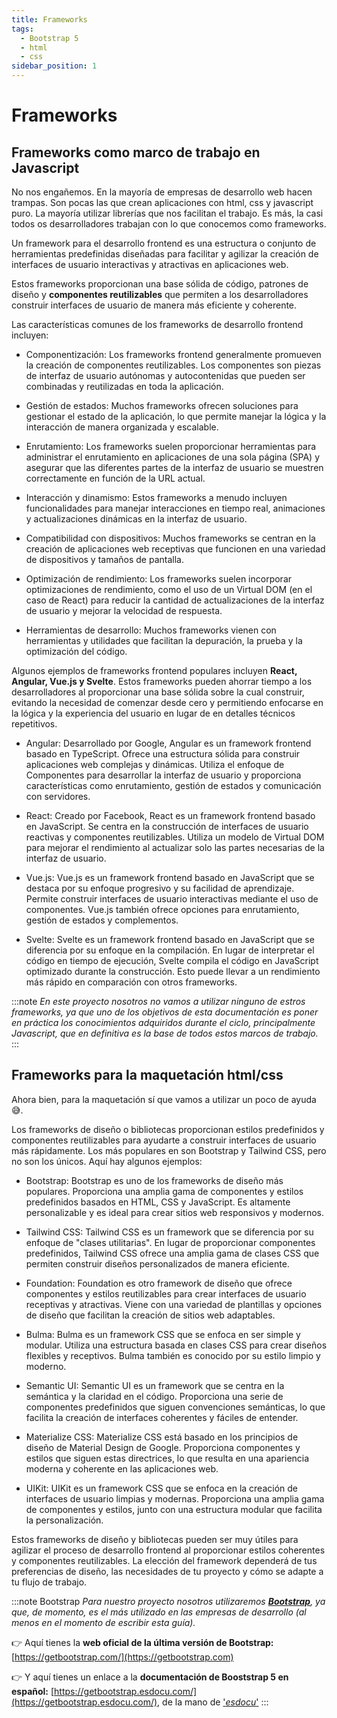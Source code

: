 ```yaml
---
title: Frameworks
tags:
  - Bootstrap 5
  - html
  - css
sidebar_position: 1
---
```


# Frameworks

## Frameworks como marco de trabajo en Javascript
No nos engañemos. En la mayoría de empresas de desarrollo web hacen trampas. Son pocas las que crean aplicaciones con html, css y javascript puro. La mayoría utilizar librerías que nos facilitan el trabajo. Es más, la casi todos os desarrolladores trabajan con lo que conocemos como frameworks.

Un framework para el desarrollo frontend es una estructura o conjunto de herramientas predefinidas diseñadas para facilitar y agilizar la creación de interfaces de usuario interactivas y atractivas en aplicaciones web. 

Estos frameworks proporcionan una base sólida de código, patrones de diseño y **componentes reutilizables** que permiten a los desarrolladores construir interfaces de usuario de manera más eficiente y coherente.

Las características comunes de los frameworks de desarrollo frontend incluyen:

- Componentización: Los frameworks frontend generalmente promueven la creación de componentes reutilizables. Los componentes son piezas de interfaz de usuario autónomas y autocontenidas que pueden ser combinadas y reutilizadas en toda la aplicación.

- Gestión de estados: Muchos frameworks ofrecen soluciones para gestionar el estado de la aplicación, lo que permite manejar la lógica y la interacción de manera organizada y escalable.

- Enrutamiento: Los frameworks suelen proporcionar herramientas para administrar el enrutamiento en aplicaciones de una sola página (SPA) y asegurar que las diferentes partes de la interfaz de usuario se muestren correctamente en función de la URL actual.

- Interacción y dinamismo: Estos frameworks a menudo incluyen funcionalidades para manejar interacciones en tiempo real, animaciones y actualizaciones dinámicas en la interfaz de usuario.

- Compatibilidad con dispositivos: Muchos frameworks se centran en la creación de aplicaciones web receptivas que funcionen en una variedad de dispositivos y tamaños de pantalla.

- Optimización de rendimiento: Los frameworks suelen incorporar optimizaciones de rendimiento, como el uso de un Virtual DOM (en el caso de React) para reducir la cantidad de actualizaciones de la interfaz de usuario y mejorar la velocidad de respuesta.

- Herramientas de desarrollo: Muchos frameworks vienen con herramientas y utilidades que facilitan la depuración, la prueba y la optimización del código.

Algunos ejemplos de frameworks frontend populares incluyen **React, Angular, Vue.js y Svelte**. Estos frameworks pueden ahorrar tiempo a los desarrolladores al proporcionar una base sólida sobre la cual construir, evitando la necesidad de comenzar desde cero y permitiendo enfocarse en la lógica y la experiencia del usuario en lugar de en detalles técnicos repetitivos.

- Angular:
Desarrollado por Google, Angular es un framework frontend basado en TypeScript. Ofrece una estructura sólida para construir aplicaciones web complejas y dinámicas. Utiliza el enfoque de Componentes para desarrollar la interfaz de usuario y proporciona características como enrutamiento, gestión de estados y comunicación con servidores.

- React:
Creado por Facebook, React es un framework frontend basado en JavaScript. Se centra en la construcción de interfaces de usuario reactivas y componentes reutilizables. Utiliza un modelo de Virtual DOM para mejorar el rendimiento al actualizar solo las partes necesarias de la interfaz de usuario.

- Vue.js:
Vue.js es un framework frontend basado en JavaScript que se destaca por su enfoque progresivo y su facilidad de aprendizaje. Permite construir interfaces de usuario interactivas mediante el uso de componentes. Vue.js también ofrece opciones para enrutamiento, gestión de estados y complementos.

- Svelte:
Svelte es un framework frontend basado en JavaScript que se diferencia por su enfoque en la compilación. En lugar de interpretar el código en tiempo de ejecución, Svelte compila el código en JavaScript optimizado durante la construcción. Esto puede llevar a un rendimiento más rápido en comparación con otros frameworks.

:::note 
*En este proyecto nosotros no vamos a utilizar ninguno de estros frameworks, ya que uno de los objetivos de esta documentación es poner en práctica los conocimientos adquiridos durante el ciclo, principalmente Javascript, que en definitiva es la base de todos estos marcos de trabajo.*
:::

## Frameworks para la maquetación html/css
Ahora bien, para la maquetación sí que vamos a utilizar un poco de ayuda 😅.

Los frameworks de diseño o bibliotecas proporcionan estilos predefinidos y componentes reutilizables para ayudarte a construir interfaces de usuario más rápidamente. Los más populares en son Bootstrap y Tailwind CSS, pero no son los únicos. Aquí hay algunos ejemplos:

- Bootstrap:
Bootstrap es uno de los frameworks de diseño más populares. Proporciona una amplia gama de componentes y estilos predefinidos basados en HTML, CSS y JavaScript. Es altamente personalizable y es ideal para crear sitios web responsivos y modernos.

- Tailwind CSS:
Tailwind CSS es un framework que se diferencia por su enfoque de "clases utilitarias". En lugar de proporcionar componentes predefinidos, Tailwind CSS ofrece una amplia gama de clases CSS que permiten construir diseños personalizados de manera eficiente.

- Foundation:
Foundation es otro framework de diseño que ofrece componentes y estilos reutilizables para crear interfaces de usuario receptivas y atractivas. Viene con una variedad de plantillas y opciones de diseño que facilitan la creación de sitios web adaptables.

- Bulma:
Bulma es un framework CSS que se enfoca en ser simple y modular. Utiliza una estructura basada en clases CSS para crear diseños flexibles y receptivos. Bulma también es conocido por su estilo limpio y moderno.

- Semantic UI:
Semantic UI es un framework que se centra en la semántica y la claridad en el código. Proporciona una serie de componentes predefinidos que siguen convenciones semánticas, lo que facilita la creación de interfaces coherentes y fáciles de entender.

- Materialize CSS:
Materialize CSS está basado en los principios de diseño de Material Design de Google. Proporciona componentes y estilos que siguen estas directrices, lo que resulta en una apariencia moderna y coherente en las aplicaciones web.

- UIKit:
UIKit es un framework CSS que se enfoca en la creación de interfaces de usuario limpias y modernas. Proporciona una amplia gama de componentes y estilos, junto con una estructura modular que facilita la personalización.

Estos frameworks de diseño y bibliotecas pueden ser muy útiles para agilizar el proceso de desarrollo frontend al proporcionar estilos coherentes y componentes reutilizables. La elección del framework dependerá de tus preferencias de diseño, las necesidades de tu proyecto y cómo se adapte a tu flujo de trabajo. 

:::note Bootstrap
*Para nuestro proyecto nosotros utilizaremos **[Bootstrap](https://getbootstrap.com/)**, ya que, de momento, es el más utilizado en las empresas de desarrollo (al menos en el momento de escribir esta guía).*

👉 Aquí tienes la **web oficial de la última versión de Bootstrap:** [https://getbootstrap.com/](https://getbootstrap.com)

👉 Y aquí tienes un enlace a la **documentación de Booststrap 5 en español:** [https://getbootstrap.esdocu.com/](https://getbootstrap.esdocu.com/), de la mano de ['*esdocu*'](https://esdocu.com/) 
:::

